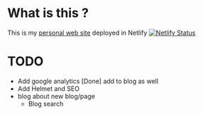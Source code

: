 # What is this ?

This is my [personal web site](https://me.knnect.com) deployed in Netlify [![Netlify Status](https://api.netlify.com/api/v1/badges/20d82071-18b9-4ed5-a309-f1bd223c6296/deploy-status)](https://app.netlify.com/sites/knnect/deploys)

# TODO

- Add google analytics [Done] add to blog as well
- Add Helmet and SEO
- blog about new blog/page
  - Blog search
